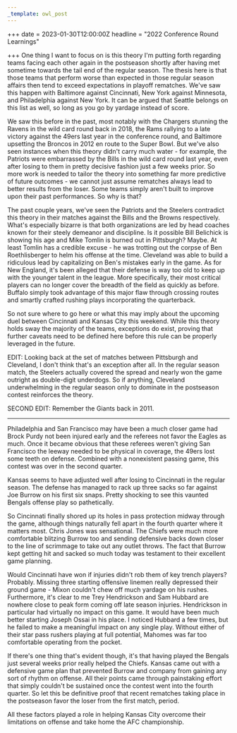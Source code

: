```yaml
---
_template: owl_post
---
```


+++
date = 2023-01-30T12:00:00Z
headline = "2022 Conference Round Learnings"

+++
One thing I want to focus on is this theory I'm putting forth regarding teams facing each other again in the postseason shortly after having met sometime towards the tail end of the regular season. The thesis here is that those teams that perform worse than expected in those regular season affairs then tend to exceed expectations in playoff rematches. We've saw this happen with Baltimore against Cincinnati, New York against Minnesota, and Philadelphia against New York. It can be argued that Seattle belongs on this list as well, so long as you go by yardage instead of score. 

We saw this before in the past, most notably with the Chargers stunning the Ravens in the wild card round back in 2018, the Rams rallying to a late victory against the 49ers last year in the conference round, and Baltimore upsetting the Broncos in 2012 en route to the Super Bowl. But we've also seen instances when this theory didn't carry much water - for example, the Patriots were embarrassed by the Bills in the wild card round last year, even after losing to them in pretty decisive fashion just a few weeks prior. So more work is needed to tailor the theory into something far more predictive of future outcomes - we cannot just assume rematches always lead to better results from the loser. Some teams simply aren't built to improve upon their past performances. So why is that?

The past couple years, we've seen the Patriots and the Steelers contradict this theory in their matches against the Bills and the Browns respectively. What's especially bizarre is that both organizations are led by head coaches known for their steely demeanor and discipline. Is it possible Bill Belichick is showing his age and Mike Tomlin is burned out in Pittsburgh? Maybe. At least Tomlin has a credible excuse - he was trotting out the corpse of Ben Roethlisberger to helm his offense at the time. Cleveland was able to build a ridiculous lead by capitalizing on Ben's mistakes early in the game. As for New England, it's been alleged that their defense is way too old to keep up with the younger talent in the league. More specifically, their most critical players can no longer cover the breadth of the field as quickly as before. Buffalo simply took advantage of this major flaw through crossing routes and smartly crafted rushing plays incorporating the quarterback.

So not sure where to go here or what this may imply about the upcoming duel between Cincinnati and Kansas City this weekend. While this theory holds sway the majority of the teams, exceptions do exist, proving that further caveats need to be defined here before this rule can be properly leveraged in the future.

EDIT: Looking back at the set of matches between Pittsburgh and Cleveland, I don't think that's an exception after all. In the regular season match, the Steelers actually covered the spread and nearly won the game outright as double-digit underdogs. So if anything, Cleveland underwhelming in the regular season only to dominate in the postseason contest reinforces the theory.

SECOND EDIT: Remember the Giants back in 2011. 

***

Philadelphia and San Francisco may have been a much closer game had Brock Purdy not been injured early and the referees not favor the Eagles as much. Once it became obvious that these referees weren't giving San Francisco the leeway needed to be physical in coverage, the 49ers lost some teeth on defense. Combined with a nonexistent passing game, this contest was over in the second quarter.

Kansas seems to have adjusted well after losing to Cincinnati in the regular season. The defense has managed to rack up three sacks so far against Joe Burrow on his first six snaps. Pretty shocking to see this vaunted Bengals offense play so pathetically.

So Cincinnati finally shored up its holes in pass protection midway through the game, although things naturally fell apart in the fourth quarter where it matters most. Chris Jones was sensational. The Chiefs were much more comfortable blitzing Burrow too and sending defensive backs down closer to the line of scrimmage to take out any outlet throws. The fact that Burrow kept getting hit and sacked so much today was testament to their excellent game planning. 

Would Cincinnati have won if injuries didn't rob them of key trench players? Probably. Missing three starting offensive linemen really depressed their ground game - Mixon couldn't chew off much yardage on his rushes. Furthermore, it's clear to me Trey Hendrickson and Sam Hubbard are nowhere close to peak form coming off late season injuries. Hendrickson in particular had virtually no impact on this game. It would have been much better starting Joseph Ossai in his place. I noticed Hubbard a few times, but he failed to make a meaningful impact on any single play. Without either of their star pass rushers playing at full potential, Mahomes was far too comfortable operating from the pocket.

If there's one thing that's evident though, it's that having played the Bengals just several weeks prior really helped the Chiefs. Kansas came out with a defensive game plan that prevented Burrow and company from gaining any sort of rhythm on offense. All their points came through painstaking effort that simply couldn't be sustained once the contest went into the fourth quarter. So let this be definitive proof that recent rematches taking place in the postseason favor the loser from the first match, period. 

All these factors played a role in helping Kansas City overcome their limitations on offense and take home the AFC championship.
